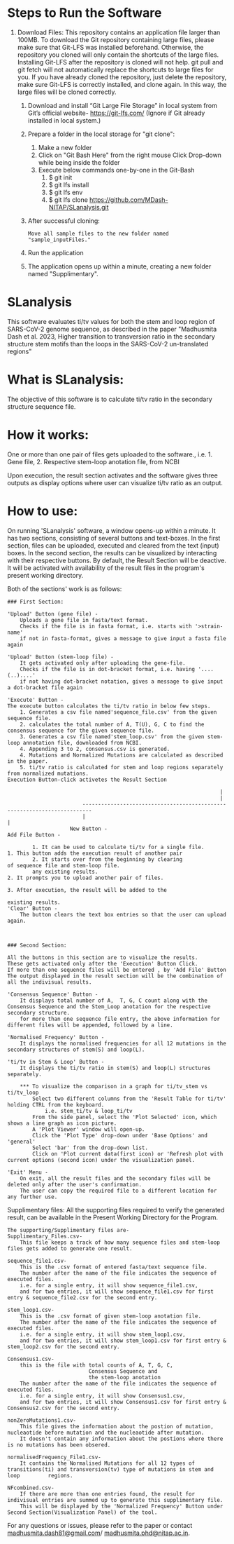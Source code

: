 # Steps to Run the Software

1. Download Files:
This repository contains an application file larger than 100MB. To download the Git repository containing large files, please make sure that Git-LFS was installed beforehand. Otherwise, the repository you cloned will only contain the shortcuts of the large files. Installing Git-LFS after the repository is cloned will not help. git pull and git fetch will not automatically replace the shortcuts to large files for you. If you have already cloned the repository, just delete the repository, make sure Git-LFS is correctly installed, and clone again. In this way, the large files will be cloned correctly.
 
    1. Download and install “Git Large File Storage”  in local system from Git’s official website- https://git-lfs.com/
       (Ignore if Git already installed in local system.)
    3. Prepare a folder in the local storage for "git clone":
        1. Make a new folder
        2. Click on "Git Bash Here" from the right mouse Click Drop-down while being inside the folder
        3. Execute below commands one-by-one in the Git-Bash
           1. $ git init
           2. $ git lfs install
           3. $ git lfs env
           4. $ git lfs clone https://github.com/MDash-NITAP/SLanalysis.git
    4. After successful cloning:
       
           Move all sample files to the new folder named "sample_inputFiles."
       
    5. Run the application
    6. The application opens up within a minute, creating a new folder named "Supplimentary".

# SLanalysis
This software evaluates ti/tv values for both the stem and loop region of SARS-CoV-2 genome sequence, as described in the paper "Madhusmita Dash et al. 2023, Higher transition to transversion ratio in the secondary structure stem motifs than the loops in the SARS-CoV-2 un-translated regions"

# What is SLanalysis:
The objective of this software is to calculate ti/tv ratio in the secondary structure sequence file.

# How it works:
One or more than one pair of files gets uploaded to the software., i.e.
    1. Gene file, 
    2. Respective stem-loop anotation file, from NCBI
    
Upon execution, the result section activates and the software gives three outputs as display options where user can visualize ti/tv ratio as an output.

# How to use:
On running 'SLanalysis' software, a window opens-up within a minute.
It has two sections, consisting of several buttons and text-boxes.
In the first section, files can be uploaded, executed and cleared from the text (input) boxes.
In the second section, the results can be visualized by interacting with their respective buttons.
By default, the Result Section will be deactive. It will be activated with availability of the result files in the program's present working directory.

Both of the sections' work is as follows:


    ### First Section:
    
    'Upload' Button (gene file) - 
        Uploads a gene file in fasta/text format.        
        Checks if the file is in fasta format, i.e. starts with '>strain-name' 
        if not in fasta-format, gives a message to give input a fasta file again
        
    'Upload' Button (stem-loop file) - 
        It gets activated only after uploading the gene-file.
        Checks if the file is in dot-bracket format, i.e. having '....(..)....' 
        if not having dot-bracket notation, gives a message to give input a dot-bracket file again
        
    'Execute' Button -
    The execute button calculates the ti/tv ratio in below few steps. 
        1. Generates a csv file named'sequence_file.csv' from the given sequence file.
        2. calculates the total number of A, T(U), G, C to find the consensus sequence for the given sequence file.
        3. Generates a csv file named'stem_loop.csv' from the given stem-loop annotation file, downloaded from NCBI.
        4. Appending 3 to 2, consensus.csv is generated.
        4. Mutations and Normalized Mutations are calculated as described in the paper.
        5. ti/tv ratio is calculated for stem and loop regions separately from normalized mutations.
    Execution Button-click activetes the Result Section        
                                                                                    
                                                                        |
                                                                        |
                            -------------------------------------------------------------------------
                            |                                                                       |
                        New Button -                                                           Add File Button -
        
            1. It can be used to calculate ti/tv for a single file.             1. This button adds the execution result of another pair 
            2. It starts over from the beginning by clearing                    of sequence file and stem-loop file.
            any existing results.                                               2. It prompts you to upload another pair of files.   
                                                                                3. After execution, the result will be added to the 
                                                                                existing results.
    'Clear' Button -
        The button clears the text box entries so that the user can upload again.


        
    ### Second Section:
    
    All the buttons in this section are to visualize the results.
    These gets activated only after the 'Execution' Button Click.
    If more than one sequence files will be entered , by 'Add File' Button
    The output displayed in the result section will be the combination of all the indivisual results.
    
    'Consensus Sequence' Button -
        It displays total number of A,  T, G, C count along with the Consensus Sequence and the Stem_Loop anotation for the respective           secondary structure.
        for more than one sequence file entry, the above information for different files will be appended, followed by a line.
    
    'Normalised Frequency' Button -
        It displays the normalised frequencies for all 12 mutations in the secondary structures of stem(S) and loop(L).
    
    'ti/tv in Stem & Loop' Button -
        It displays the ti/tv ratio in stem(S) and loop(L) structures separately.
        
        *** To visualize the comparison in a graph for ti/tv_stem vs ti/tv_loop
            Select two different columns from the 'Result Table for ti/tv' holding CTRL from the keyboard.
                i.e. stem_ti/tv & loop_ti/tv
            From the side panel, select the 'Plot Selected' icon, which shows a line graph as icon picture.
            A 'Plot Viewer' window will open-up.
            Click the 'Plot Type' drop-down under 'Base Options' and 'general'
            Select 'bar' from the drop-down list.
            Click on 'Plot current data(first icon) or 'Refresh plot with current options (second icon) under the visualization panel.
    
    'Exit' Menu - 
        On exit, all the result files and the secondary files will be deleted only after the user's confirmation.
        The user can copy the required file to a different location for any further use.
        
Supplimentary files:
All the supporting files required to verify the generated result, can be available in the Present Working Directory for the Program.
                    
    The supporting/Supplimentary files are-
    Supplimentary_Files.csv-
        This file keeps a track of how many sequence files and stem-loop files gets added to generate one result.
    
    sequence_file1.csv-
        This is the .csv format of entered fasta/text sequence file. 
        The number after the name of the file indicates the sequence of executed files. 
        i.e. for a single entry, it will show sequence_file1.csv, 
        and for two entries, it will show sequence_file1.csv for first entry & sequence_file2.csv for the second entry.
    
    stem_loop1.csv-
        This is the .csv format of given stem-loop anotation file.
        The number after the name of the file indicates the sequence of executed files. 
        i.e. for a single entry, it will show stem_loop1.csv, 
        and for two entries, it will show stem_loop1.csv for first entry & stem_loop2.csv for the second entry.

    Consensus1.csv-
        this is the file with total counts of A, T, G, C,
                              Consensus Sequence and
                              the stem-loop anotation
        The number after the name of the file indicates the sequence of executed files. 
        i.e. for a single entry, it will show Consensus1.csv, 
        and for two entries, it will show Consensus1.csv for first entry & Consensus2.csv for the second entry.
        
    nonZeroMutations1.csv-
        This file gives the information about the postion of mutation, nucleaotide before mutation and the nucleaotide after mutation.
        It doesn't contain any information about the postions where there is no mutations has been obsered.
    
    normalisedFrequency_File1.csv-
        It contains the Normalised Mutations for all 12 types of transitions(ti) and transversion(tv) type of mutations in stem and loop         regions.
        
    NFcombined.csv-
        If there are more than one entries found, the result for indivisual entries are summed up to generate this supplimentary file.
        This will be displayed by the 'Normalized Frequency' Button under Second Section(Visualization Panel) of the tool. 
    


For any questions or issues, please refer to the paper or contact madhusmita.dash81@gmail.com/ madhusmita.phd@nitap.ac.in.
